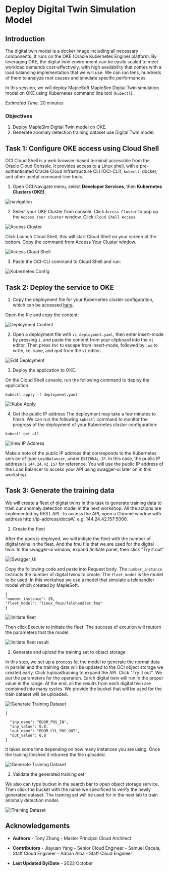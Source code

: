 # Deploy Digital Twin Simulation Model


## Introduction
The digital twin model is a docker image including all necessary components. It runs on the OKE (Oracle Kubernetes Engine) platform. By leveraging OKE, the digital twin environment can be easily scaled to meet workload demands cost-effectively, with high availability that comes with a load balancing implementation that we will use. We can run tens, hundreds of them to analyze root causes and simulate specific performances.

In this session, we will deploy MapleSoft MapleSim Digital Twin simulation model on OKE using Kubernetes command line tool (`kubectl`).

*Estimated Time*: 20 minutes



### Objectives
1. Deploy MapleSim Digital Twin model on OKE.
2. Generate anomaly detection training dataset use Digital Twin model.


## Task 1: Configure OKE access using Cloud Shell

OCI Cloud Shell is a web browser-based terminal accessible from the Oracle Cloud Console. It provides access to a Linux shell, with a pre-authenticated Oracle Cloud Infrastructure CLI (OCI-CLI), `kubectl`, docker, and other useful command-line tools.
1. Open OCI Navigate menu, select **Developer Services**, then **Kubernetes Clusters (OKE)**. 

![navigation](./images/navigation_menu.png)

2. Select your OKE Cluster from console. Click `Access Cluster` to pop up the `Access Your cluster` window. Click `Cloud Shell Access`.

![Access Cluster](./images/access-cluster.png)

Click Launch Cloud Shell, this will start Cloud Shell on your screen at the bottom. Copy the command from Access Your Cluster window.

![Access Cloud Shell](./images/launch_cloud_shell.png)


3. Paste the OCI-CLI command to Cloud Shell and run:

![Kubernetes Config](./images/cloud-console-kube.png)

## Task 2: Deploy the service to OKE

1. Copy the deployment file for your Kubernetes cluster configuration, which can be accessed [here](https://objectstorage.us-phoenix-1.oraclecloud.com/p/y6hR92uVv6ejfNClhLM4wm0rftcHOasu_u9twwSl0T-XxQpS8zfB62XJyhMQAXRE/n/axvpeemzqcaf/b/cw-file/o/deployment.yaml).

Open the file and copy the content:

![Deployment Content](./images/deployment-file.png)

2. Open a deployment file with `vi deployment.yaml`, then enter insert-mode by pressing `i`, and paste the content from your clipboard into the `vi` editor. Then press `ESC` to escape from insert-mode, followed by `:wq` to write, i.e. save, and quit from the `vi` editor.

![Edit Deployment](./images/edit-deployment.png)

3. Deploy the application to OKE. 

On the Cloud Shell console, run the following command to deploy the application.

`kubectl apply -f deployment.yaml`

![!Kube Apply](./images/kube-apply.png)

4. Get the public IP address
The deployment may take a few minutes to finish. We can run the following `kubectl` command to monitor the progress of the deployment of your Kubernetes cluster configuration:

`kubectl get all`

![View IP Address](./images/view-kubenetes.png)

Make a note of the public IP address that corresponds to the Kubernetes service of type `LoadBalancer`, under `EXTERNAL-IP`. In this case, the public IP address is `144.24.42.157` for reference. You will use the public IP address of the Load Balancer to access your API using swagger-ui  later on in this workshop.

## Task 3: Generate the training data

We will create a fleet of digital twins in this task to generate training data to train our anomaly detection model in the next workshop. All the actions are implemented by REST API. To access the API, open a Chrome window with address http://ip-address/docs#/, e.g. 144.24.42.157:5000.

1. Create the fleet

After the pods is deployed, we will initiate the fleet with the number of digital twins in the fleet. And the fmu file that we are used for the digital twin. In the swagger-ui window, expand /initiate panel, then click "Try it out" 

![!Swagger_UI](./images/swagger-ui-panel.png)

Copy the following code and paste into Request body. The `number_instance` instructs the number of digital twins to create. The `fleet_model` is the model to be used. In this workshop we use a model that simulate a telehandler model which created by MapleSoft. 

~~~
{
"number_instance": 20,
"fleet_model": "linux_fmus/Telehandler.fmu"
}
~~~

![!initiate fleet](./images/initiate-fleet.png)

Then click Execute to initiate the fleet. The success of excution will reuturn the parameters that the model.

![!initiate fleet result](./images/initiate-fleet-res.png)

2. Generate and upload the training set to object storage

In this step, we set up a process let the model to generate the normal data in parallel and the training data will be updated to the OCI object storage we created early. Click /uploadtraining to expand the API. Click "Try it out". We put the parameters for the operation. Earch digital twin will run in the proper value in the range. At the end, all the results from each digital twin are combined into many cycles. We provide the bucket that will be used for the train dataset will be uploaded.

![!Generate Training Dataset](./images/generate-training.png)

~~~
{
 
  "inp_name": "BOOM_POS_IN",
  "inp_value": 0.8,
  "out_name": "BOOM_CYL_POS_OUT",
  "out_value": 0.8
}
~~~

It takes some time depending on how many instances you are using. Once the traning finished it returned the file uploaded. 

![!Generate Training Dataset](./images/generate-training.png)

3. Validate the generated training set

We also can type bucket in the search bar to open object storage service. Then click the bucket with the name we specificed to verify the newly generated dataset. The training set will be used for in the next lab to train anomaly detection model.

![!Training Dataset](./images/training-bucket.png)

## Acknowledgements

- **Authors**
      - Tony Zhang - Master Principal Cloud Architect 
      
- **Contributors** 
      - Jiayuan Yang - Senior Cloud Engineer 
      - Samuel Cacela, Staff Cloud Engineer
      - Adrian Alba - Staff Cloud Engineer
- **Last Updated By/Date** - 2022 October
